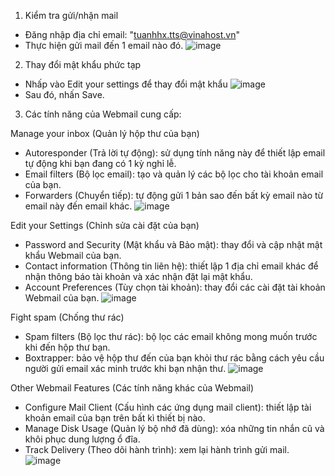 1. Kiểm tra gửi/nhận mail
- Đăng nhập địa chỉ email: "tuanhhx.tts@vinahost.vn"
- Thực hiện gửi mail đến 1 email nào đó.
![image](https://github.com/user-attachments/assets/d83cee58-83b8-4241-8568-39cf1f2b8bf7)

2. Thay đổi mật khẩu phức tạp
- Nhấp vào Edit your settings để thay đổi mật khẩu
![image](https://github.com/user-attachments/assets/cd9b48e1-fd34-4001-940d-a36fff8d3565)
- Sau đó, nhấn Save.

3. Các tính năng của Webmail cung cấp:

Manage your inbox (Quản lý hộp thư của bạn)
- Autoresponder (Trả lời tự động): sử dụng tính năng này để thiết lập email tự động khi bạn đang có 1 kỳ nghỉ lễ.
- Email filters (Bộ lọc email): tạo và quản lý các bộ lọc cho tài khoản email của bạn.
- Forwarders (Chuyển tiếp): tự động gửi 1 bản sao đến bất kỳ email nào từ email này đến email khác.
![image](https://github.com/user-attachments/assets/3fdc09d7-7e2e-4e9f-8579-817b475eae05)


Edit your Settings (Chỉnh sửa cài đặt của bạn)
- Password and Security (Mật khẩu và Bảo mật): thay đổi và cập nhật mật khẩu Webmail của bạn.
- Contact information (Thông tin liên hệ): thiết lập 1 địa chỉ email khác để nhận thông báo tài khoản và xác nhận đặt lại mật khẩu. 
- Account Preferences (Tùy chọn tài khoản): thay đổi các cài đặt tài khoản Webmail của bạn.
![image](https://github.com/user-attachments/assets/2001152c-a839-4e0d-bb72-0b1764eb4658)


Fight spam (Chống thư rác)
- Spam filters (Bộ lọc thư rác): bộ lọc các email không mong muốn trước khi đến hộp thư bạn.
- Boxtrapper: bảo vệ hộp thư đến của bạn khỏi thư rác bằng cách yêu cầu người gửi email xác minh trước khi bạn nhận thư.
![image](https://github.com/user-attachments/assets/f4a411d2-6aa1-43be-b41e-7cb44313e9cd)


Other Webmail Features (Các tính năng khác của Webmail)
- Configure Mail Client (Cấu hình các ứng dụng mail client): thiết lập tài khoản email của bạn trên bất kì thiết bị nào.
- Manage Disk Usage (Quản lý bộ nhớ đã dùng): xóa những tin nhắn cũ và khôi phục dung lượng ổ đĩa.
- Track Delivery (Theo dõi hành trình): xem lại hành trình gửi mail.
![image](https://github.com/user-attachments/assets/e8ad4679-aba3-421d-899c-d2b09399b330)

